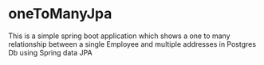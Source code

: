 # oneToManyJpa
This is a simple spring boot application which shows a one to many relationship between a single Employee and multiple addresses in Postgres Db using Spring data JPA
